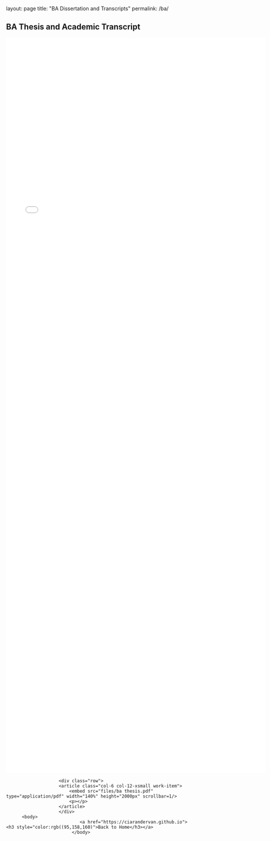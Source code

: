 layout: page
title: "BA Dissertation and Transcripts"
permalink: /ba/

<h2>BA Thesis and Academic Transcript</h2>
					<div class="row">
						<article class="col-6 col-12-xsmall work-item">
							<embed src="files/Academic Transcript BA.pdf" type="application/pdf" width="140%" height="2000px" scrollbar=1/>
							<p></p>
						</article>
						</div>
						
						<div class="row">
						<article class="col-6 col-12-xsmall work-item">
							<embed src="files/ba thesis.pdf" type="application/pdf" width="140%" height="2000px" scrollbar=1/>
							<p></p>
						</article>
						</div>
          <body>
								<a href="https://ciarandervan.github.io"><h3 style="color:rgb((95,158,160)">Back to Home</h3></a>
							 </body>

